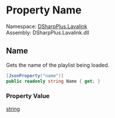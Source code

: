 # Property Name

Namespace: [DSharpPlus.Lavalink](DSharpPlus.Lavalink.md)  
Assembly: DSharpPlus.Lavalink.dll

## <a id="DSharpPlus_Lavalink_LavalinkPlaylistInfo_Name"></a>Name

Gets the name of the playlist being loaded.

```csharp
[JsonProperty("name")]
public readonly string Name { get; }
```

### Property Value

[string](https://learn.microsoft.com/dotnet/api/system.string)

